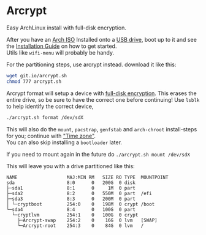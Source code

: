 # Arcrypt
Easy ArchLinux install with full-disk encryption.

After you have an [Arch ISO](https://www.archlinux.org/download/)
Installed onto a [USB drive](https://wiki.archlinux.org/index.php/USB_flash_installation_media),
boot up to it and see the [Installation Guide](https://wiki.archlinux.org/index.php/installation_guide)
on how to get started.  
Utils like `wifi-menu` will probably be handy.

For the partitioning steps, use arcrypt instead. download it like this:
```bash
wget git.io/arcrypt.sh
chmod 777 arcrypt.sh
```

Arcrypt format will setup a device with [full-disk encryption](https://wiki.archlinux.org/index.php/Dm-crypt/Encrypting_an_entire_system#Encrypted_boot_partition_.28GRUB.29).
This erases the entire drive, so be sure to have the correct one before continuing!
Use `lsblk` to help identify the correct device,
```bash
./arcrypt.sh format /dev/sdX
```
This will also do the `mount`, `pacstrap`, `genfstab` and `arch-chroot` install-steps for you;
continue with ["Time zone"](https://wiki.archlinux.org/index.php/installation_guide#Configure_the_system).  
You can also skip installing a `bootloader` later.

If you need to mount again in the future do `./arcrypt.sh mount /dev/sdX`

This will leave you with a drive partitioned like this:
```
NAME                  MAJ:MIN RM   SIZE RO TYPE  MOUNTPOINT
sda                   8:0      0   200G  0 disk
├─sda1                8:1      0     1M  0 part
├─sda2                8:2      0   550M  0 part  /efi
├─sda3                8:3      0   200M  0 part
│ └─cryptboot         254:0    0   198M  0 crypt /boot
└─sda4                8:4      0   100G  0 part
  └─cryptlvm          254:1    0   100G  0 crypt
    ├─Arcrypt-swap    254:2    0    16G  0 lvm   [SWAP]
    └─Arcrypt-root    254:3    0    84G  0 lvm   /
```
